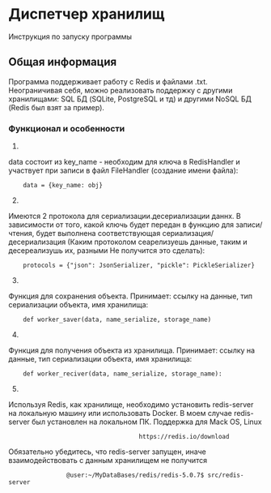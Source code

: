 # Диспетчер хранилищ
Инструкция по запуску программы

## Общая информация

Программа поддерживает работу с Redis и файлами .txt. Неограничивая себя, можно реализовать поддержку с другими хранилищами: SQL БД
(SQLite, PostgreSQL и тд) и другими NoSQL БД (Redis был взят за пример).

### Функционал и особенности

1)

 data состоит из key_name - необходим для ключа в RedisHandler и участвует при записи в файл FileHandler (создание имени файла):

```
	data = {key_name: obj}
```

2) 
Имеются 2 протокола для сериализации.десериализации даннх.
В зависимости от того, какой ключь будет передан в функцию для записи/чтения, будет выполнена соответствующая сериализация/десериализация (Каким протоколом сеарелизуешь данные, таким и десереализушь их, разными Не получится это сделать):
```
	protocols = {"json": JsonSerializer, "pickle": PickleSerializer}
```

3)
Функция для сохранения объекта. Принимает: ссылку на данные,
тип сериализации объекта, имя хранилища:
```
	def worker_saver(data, name_serialize, storage_name)
```
4)
Функция для  получения объекта из хранилища. Принимает: ссылку на данные, тип сериализации объекта, имя хранилища:
```
	def worker_reciver(data, name_serialize, storage_name):
```
5)
Используя Redis, как хранилище, необходимо установить redis-server на локальную машину или использовать Docker. В моем случае redis-server был установлен на локальном ПК. Поддержка для Mack OS, Linux 

```
									https://redis.io/download
```
Обязательно убедитесь, что redis-server запущен, иначе взаимодействовать с данным хранилищем не получится
```
			 	@user:~/MyDataBases/redis/redis-5.0.7$ src/redis-server
```
